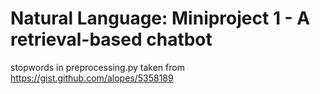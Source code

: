 # Natural Language: Miniproject 1 - A retrieval-based chatbot


stopwords in preprocessing.py taken from https://gist.github.com/alopes/5358189
